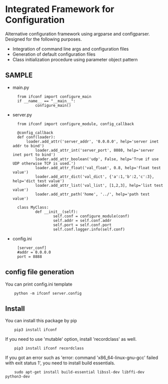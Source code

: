 # Integrated Framework for Configuration

Alternative configuration framework using argparse and configparser.
Designed for the following purposes.

* Integration of command line args and configuration files
* Generation of default configuration files
* Class initialization procedure using parameter object pattern

## SAMPLE

* main.py 

        from ifconf import configure_main
        if __name__ == "__main__":
                configure_main()

* server.py
        
        from ifconf import configure_module, config_callback
        
        @config_callback
        def conf(loader):
            loader.add_attr('server_addr', '0.0.0.0', help='server inet addr to bind')
                loader.add_attr_int('server_port', 8080, help='server inet port to bind')
                loader.add_attr_boolean('udp', False, help='True if use UDP otherwise TCP is used.')
                loader.add_attr_float('val_float', 0.8, help='float test value')
                loader.add_attr_dict('val_dict', {'a':1,'b':2,'c':3}, help='dict test value')
                loader.add_attr_list('val_list', [1,2,3], help='list test value')
                loader.add_attr_path('home', '../', help='path test value')
        
        class MyClass:
                def __init__(self):
                        self.conf = configure_module(conf)
                        self.addr = self.conf.addr
                        self.port = self.conf.port
                        self.conf.logger.info(self.conf)
        
* config.ini

        [server_conf]
        #addr = 0.0.0.0
        port = 8888


## config file generation

You can print config.ini template

        python -m ifconf server.config

## Install

You can install this package by pip

        pip3 install ifconf

If you need to use 'mutable' option, install 'recordclass' as well.

        pip3 install ifconf recordclass
	
If you got an error such as 'error: command 'x86_64-linux-gnu-gcc' failed with exit status 1', you need to install build essentials.

        sudo apt-get install build-essential libssl-dev libffi-dev python3-dev



